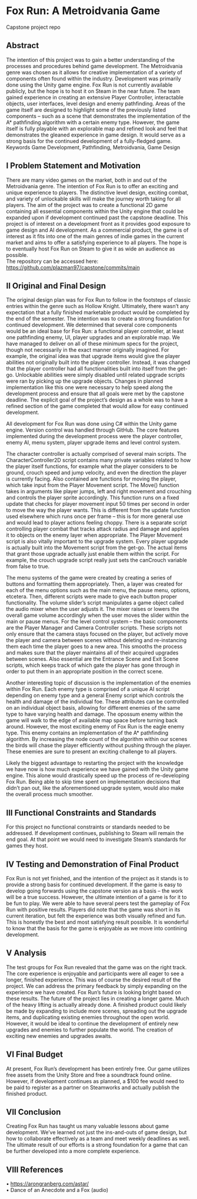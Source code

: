 # Fox Run: A Metroidvania Game
Capstone project repo


## Abstract
The intention of this project was to gain a better understanding of the processes and procedures behind game development. The Metroidvania genre was chosen as it allows for creative implementation of a variety of components often found within the industry. Development was primarily done using the Unity game engine. Fox Run is not currently available publicly, but the hope is to host it on Steam in the near future. The team gained experience in creating an extensive Player Controller, interactable objects, user interfaces, level design and enemy pathfinding. Areas of the game itself are designed to highlight some of the previously listed components – such as a scene that demonstrates the implementation of the A* pathfinding algorithm with a certain enemy type. However, the game itself is fully playable with an explorable map and refined look and feel that demonstrates the gleaned experience in game design. It would serve as a strong basis for the continued development of a fully-fledged game.
Keywords
Game Development, Pathfinding, Metroidvania, Game Design



## I Problem Statement and Motivation

There are many video games on the market, both in and out of the Metroidvania genre. The intention of Fox Run is to offer an exciting and unique experience to players. The distinctive level design, exciting combat, and variety of unlockable skills will make the journey worth taking for all players. The aim of the project was to create a functional 2D game containing all essential components within the Unity engine that could be expanded upon if development continued past the capstone deadline. This project is of interest on a development front as it provides good exposure to game design and AI development. As a commercial product, the game is of interest as it fits into one of the main genres of indie games in the current market and aims to offer a satisfying experience to all players. The hope is to eventually host Fox Run on Steam to give it as wide an audience as possible.  
The repository can be accessed here: https://github.com/plazman97/capstone/commits/main 

## II Original and Final Design

The original design plan was for Fox Run to follow in the footsteps of classic entries within the genre such as Hollow Knight. Ultimately, there wasn’t any expectation that a fully finished marketable product would be completed by the end of the semester. The intention was to create a strong foundation for continued development. We determined that several core components would be an ideal base for Fox Run: a functional player controller, at least one pathfinding enemy, UI, player upgrades and an explorable map. We have managed to deliver on all of these minimum specs for the project, though not necessarily in the exact manner originally imagined. For example, the original idea was that upgrade items would give the player abilities not originally built into the player controller. Instead, it was changed that the player controller had all functionalities built into itself from the get-go. Unlockable abilities were simply disabled until related upgrade scripts were ran by picking up the upgrade objects. Changes in planned implementation like this one were necessary to help speed along the development process and ensure that all goals were met by the capstone deadline. The explicit goal of the project’s design as a whole was to have a refined section of the game completed that would allow for easy continued development.
	
All development for Fox Run was done using C# within the Unity game engine. Version control was handled through GitHub. The core features implemented during the development process were the player controller, enemy AI, menu system, player upgrade items and level control system. 
	
The character controller is actually comprised of several main scripts. The CharacterController2D script contains many private variables related to how the player itself functions, for example what the player considers to be ground, crouch speed and jump velocity, and even the direction the player is currently facing. Also contained are functions for moving the player, which take input from the Player Movement script. The Move() function takes in arguments like player jumps, left and right movement and crouching and controls the player sprite accordingly. This function runs on a fixed update that checks for player movement input 50 times per second in order to move the way the player wants. This is different from the update function used elsewhere which runs once per frame – this is for more general use and would lead to player actions feeling choppy. There is a separate script controlling player combat that tracks attack radius and damage and applies it to objects on the enemy layer when appropriate. The Player Movement script is also vitally important to the upgrade system. Every player upgrade is actually built into the Movement script from the get-go. The actual items that grant those upgrade actually just enable them within the script. For example, the crouch upgrade script really just sets the canCrouch variable from false to true.
	
The menu systems of the game were created by creating a series of buttons and formatting them appropriately. Then, a layer was created for each of the menu options such as the main menu, the pause menu, options, etcetera. Then, different scripts were made to give each button proper functionality. The volume slider’s script manipulates a game object called the audio mixer when the user adjusts it. The mixer raises or lowers the overall game volume accordingly when the user moves the slider within the main or pause menus. For the level control system – the basic components are the Player Manager and Camera Controller scripts. These scripts not only ensure that the camera stays focused on the player, but actively move the player and camera between scenes without deleting and re-instancing them each time the player goes to a new area. This smooths the process and makes sure that the player maintains all of their acquired upgrades between scenes. Also essential are the Entrance Scene and Exit Scene scripts, which keeps track of which gate the player has gone through in order to put them in an appropriate position in the correct scene. 
	
Another interesting topic of discussion is the implementation of the enemies within Fox Run. Each enemy type is comprised of a unique AI script depending on enemy type and a general Enemy script which controls the health and damage of the individual foe. These attributes can be controlled on an individual object basis, allowing for different enemies of the same type to have varying health and damage. The opossum enemy within the game will walk to the edge of available map space before turning back around. However, the most exciting enemy of Fox Run is the eagle enemy type. This enemy contains an implementation of the A* pathfinding algorithm. By increasing the node count of the algorithm within our scenes the birds will chase the player efficiently without pushing through the player. These enemies are sure to present an exciting challenge to all players.
	
Likely the biggest advantage to restarting the project with the knowledge we have now is how much experience we have gained with the Unity game engine. This alone would drastically speed up the process of re-developing Fox Run. Being able to skip time spent on implementation decisions that didn’t pan out, like the aforementioned upgrade system, would also make the overall process much smoother. 
	
## III Functional Constraints and Standards

For this project no functional constraints or standards needed to be addressed. If development continues, publishing to Steam will remain the end goal. At that point we would need to investigate Steam’s standards for games they host.

## IV Testing and Demonstration of Final Product

Fox Run is not yet finished, and the intention of the project as it stands is to provide a strong basis for continued development. If the game is easy to develop going forwards using the capstone version as a basis – the work will be a true success. However, the ultimate intention of a game is for it to be fun to play. We were able to have several peers test the gameplay of Fox Run with positive results. Players did note that the game was short in its current iteration, but felt the experience was both visually refined and fun. This is honestly the best and most satisfying result possible. It is wonderful to know that the basis for the game is enjoyable as we move into contining development.

## V Analysis

The test groups for Fox Run revealed that the game was on the right track. The core experience is enjoyable and participants were all eager to see a longer, finished experience. This was of course the desired result of the project. We can address the primary feedback by simply expanding on the experience we have created. Fox Run’s future is looking bright based on these results. The future of the project lies in creating a longer game. Much of the heavy lifting is actually already done. A finished product could likely be made by expanding to include more scenes, spreading out the upgrade items, and duplicating existing enemies throughout the open world. However, it would be ideal to continue the development of entirely new upgrades and enemies to further populate the world. The creation of exciting new enemies and upgrades awaits.
	
## VI Final Budget

At present, Fox Run’s development has been entirely free. Our game utilizes free assets from the Unity Store and free a soundtrack found online. However, if development continues as planned, a $100 fee would need to be paid to register as a partner on Steamworks and actually publish the finished product.

## VII Conclusion

Creating Fox Run has taught us many valuable lessons about game development. We’ve learned not just the ins-and-outs of game design, but how to collaborate effectively as a team and meet weekly deadlines as well. The ultimate result of our efforts is a strong foundation for a game that can be further developed into a more complete experience. 

## VIII References
•	https://arongranberg.com/astar/  
•	Dance of an Anecdote and a Fox (audio) 
